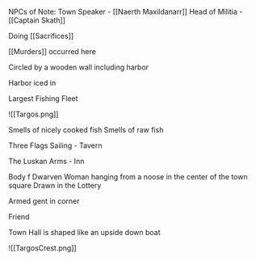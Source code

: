 NPCs of Note:
Town Speaker - [[Naerth Maxildanarr]]
Head of Militia - [[Captain Skath]]

Doing [[Sacrifices]]

[[Murders]] occurred here

Circled by a wooden wall including harbor

Harbor iced in

Largest Fishing Fleet

![[Targos.png]]


Smells of nicely cooked fish
Smells of raw fish

Three Flags Sailing - Tavern

The Luskan Arms - Inn

Body f Dwarven Woman hanging from a noose in the center of the town square
Drawn in the Lottery

Armed gent in corner

Friend


Town Hall is shaped like an upside down boat






![[TargosCrest.png]]





